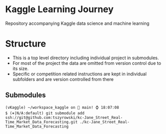 Kaggle Learning Journey
=======================

Repository accompanying Kaggle data science and machine learning

# Structure

- This is a top level directory including individual project in submodules.
- For most of the project the data are omitted from version control due to its size.
- Specific or competition related instructions are kept in individual subfolders and are version controlled from there

## Submodules

```
(vKaggle) ~/workspace_kaggle on  main! ⌚ 18:07:08
$ (⎈|N/A:default) git submodule add ssh://git@github.com:tszyrowski/kc-Jane_Street_Real-Time_Market_Data_Forecasting.git ./kc-Jane_Street_Real-Time_Market_Data_Forecasting
```

